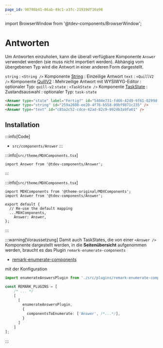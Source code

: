 ```yaml
---
page_id: 98798b41-86ab-49c1-a3fc-21939df16a98
---
```

import BrowserWindow from '@tdev-components/BrowserWindow';

# Antworten

Um Antworten einzuholen, kann die überall verfügbare Komponente `Answer` verwendet werden (sie muss nicht importiert werden). Abhängig vom übergebenen Typ wird die Antwort in einer anderen Form dargestellt.

`string`
: `<String />` Komponente [String](./string-answers.md)
: Einzeilige Antwort
`text`
: `<QuillV2 />` Komponente [QuillV2](./quill-v2.mdx)
: Mehrzeilige Antwort mit WYSIWYG-Editor
: optionaler Typ: `quill-v2`
`state`
: `<TaskState />` Komponente [TaskState](./task-state.md)
: Zustandsauswahl
: optionaler Typ: `task-state`



```md
<Answer type="state" label="Fertig?" id="5404e731-fd66-42d9-9f61-0299df6a032b" />
<Answer type="string" id="259a2608-ee20-4f76-b558-09bf9871c235" />
<Answer type="text" id="c85a2c52-cdce-42ad-82c9-9924b3a9fa61" />
```

<BrowserWindow>
    <Answer type="state" label="Fertig?" id="5404e731-fd66-42d9-9f61-0299df6a032b" />
    <Answer type="string" id="259a2608-ee20-4f76-b558-09bf9871c235" />
    <Answer type="text" id="be8bc52f-deac-4a84-95c9-60e4d18011b9" />
</BrowserWindow>

## Installation

:::info[Code]
- `src/components/Answer`
:::

:::info[`src/theme/MDXComponents.tsx`]
```tsx
import Answer from '@tdev-components/Answer';
```
:::

:::info[`src/theme/MDXComponents.tsx`]
```tsx {2,7}
import MDXComponents from '@theme-original/MDXComponents';
import Answer from '@tdev-components/Answer';

export default {
  // Re-use the default mapping
  ...MDXComponents,
    Answer: Answer,
};
```
:::


:::warning[Voraussetzung]
Damit auch TaskStates, die von einer `<Answer />` Komponente dargestellt werden, in die **Seitenübersicht** aufgenommen werden, braucht es das Plugin `remark-enumerate-components`
- [remark-enumerate-components](./remark-enumerate-components.mdx)

mit der Konfiguration

```ts title="docusaurus.config.ts"
import enumerateAnswersPlugin from './src/plugins/remark-enumerate-components/plugin';

const REMARK_PLUGINS = [
    /* ... */
    [
      [
        enumerateAnswersPlugin,
        {
          componentsToEnumerate: ['Answer', /*...*/],
        }
      ]
    ]
];
```
:::

